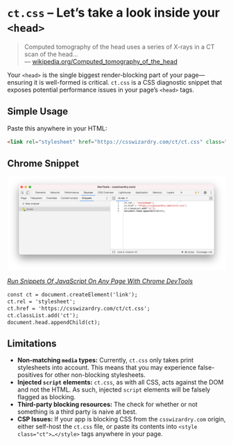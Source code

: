 # `ct.css` – Let’s take a look inside your `<head>`

> Computed tomography of the head uses a series of X-rays in a CT scan of the
> head…  
> — [wikipedia.org/Computed_tomography_of_the_head](https://en.wikipedia.org/wiki/Computed_tomography_of_the_head)

Your `<head>` is the single biggest render-blocking part of your page—ensuring
it is well-formed is critical. `ct.css` is a CSS diagnostic snippet that exposes
potential performance issues in your page’s `<head>` tags.

## Simple Usage

Paste this anywhere in your HTML:

```html
<link rel="stylesheet" href="https://csswizardry.com/ct/ct.css" class="ct" />
```

## Chrome Snippet

![](./chrome-snippet.png)

[_Run Snippets Of JavaScript On Any Page With Chrome DevTools_](https://developers.google.com/web/tools/chrome-devtools/javascript/snippets)

```
const ct = document.createElement('link');
ct.rel = 'stylesheet';
ct.href = 'https://csswizardry.com/ct/ct.css';
ct.classList.add('ct');
document.head.appendChild(ct);
```

## Limitations

* **Non-matching `media` types:** Currently, `ct.css` only takes print
  stylesheets into account. This means that you may experience false-positives
  for other non-blocking stylesheets.
* **Injected `script` elements:** `ct.css`, as with all CSS, acts against the
  DOM and not the HTML. As such, injected `script` elements will be falsely
  flagged as blocking.
* **Third-party blocking resources:** The check for whether or not something is
  a third party is naive at best.
* **CSP Issues:** If your app is blocking CSS from the `csswizardry.com` origin,
  either self-host the `ct.css` file, or paste its contents into `<style
  class="ct">…</style>` tags anywhere in your page.
